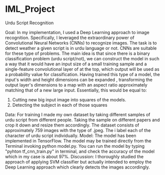 # IML_Project
Urdu Script Recognition

Goal:
In my implementation, I used a Deep Learning approach to image recognition. Specifically, I leveraged the extraordinary power of Convolutional Neural Networks (CNNs) to recognize images. The task is to detect weather a given script is in urdu language or not.  CNNs are suitable for these type of problems. The main idea is that since there is a binary classification problem (urdu script/not), we can construct the model in such a way that it would have an input size of a small training sample and a single-feature convolutional layer of at the top, which output will be used as a probability value for classification.
Having trained this type of a model, the input's width and height dimensions can be expanded , transforming the output layer's dimensions to a map with an aspect ratio approximately matching that of a new large input.
Essentially, this would be equal to:
1.	Cutting new big input image into squares of the models.
2.	Detecting the subject in each of those squares

Data:
For training I made my own dataset by taking different samples of urdu script from different people. Taking the sample on different papers and crop it down and resize them accordingly. The dataset consists of approximately 759 images with the type of .jpeg. The i label each of the character of urdu script individually.
Model:
The model has been implemented in TensorFlow. The model may be trained directly from the Terminal invoking python model.py. You can run the model by typing "pyhton tf_cnn_train.py" in terminal, and check the accuracy of the model which in my case is about 97%.
Discussion:
I thoroughly studied the approach of applying SVM classifier but actually intended to employ the Deep Learning approach which clearly detects the images accordingly.
